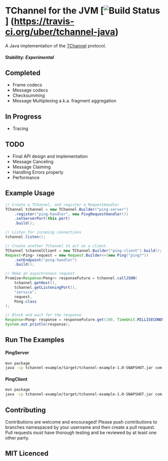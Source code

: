 # TChannel for the JVM [![Build Status](https://travis-ci.org/uber/tchannel-java.svg?branch=master)] (https://travis-ci.org/uber/tchannel-java)

A Java implementation of the [TChannel](https://github.com/uber/tchannel) protocol.

#### Stability: *Experimental*

## Completed
- Frame codecs
- Message codecs
- Checksumming
- Message Multiplexing a.k.a. fragment aggregation

## In Progress
- Tracing

## TODO
- Final API design and implementation
- Message Canceling
- Message Claiming
- Handling Errors properly
- Performance

## Example Usage

```java
// Create a TChannel, and register a RequestHandler
TChannel tchannel = new TChannel.Builder("ping-server")
	.register("ping-handler", new PingRequestHandler())
	.setServerPort(this.port)
	.build();

// Listen for incoming connections
tchannel.listen();

// Create another TChannel to act as a client.
TChannel tchannelClient = new TChannel.Builder("ping-client").build();
Request<Ping> request = new Request.Builder<>(new Ping("ping?"))
	.setEndpoint("ping-handler")
	.build();

// Make an asynchronous request
Promise<Response<Pong>> responseFuture = tchannel.callJSON(
	tchannel.getHost(),
	tchannel.getListeningPort(),
	"service",
	request,
	Pong.class
);

// Block and wait for the response
Response<Pong> response = responseFuture.get(100, TimeUnit.MILLISECONDS);
System.out.println(response);
```

## Run The Examples
#### PingServer
```bash
mvn package
java -cp tchannel-example/target/tchannel-example-1.0-SNAPSHOT.jar com.uber.tchannel.ping.PingServer -p 8888
```

#### PingClient
```bash
mvn package
java -cp tchannel-example/target/tchannel-example-1.0-SNAPSHOT.jar com.uber.tchannel.ping.PingClient -h localhost -p 8888 -n 1000
```

## Contributing

Contributions are welcome and encouraged! Please push contributions to branches namespaced by your username and then
create a pull request. Pull requests *must* have thorough testing and be reviewed by at least one other party. 

## MIT Licenced
